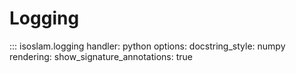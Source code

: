 # Logging

::: isoslam.logging
    handler: python
    options:
        docstring_style: numpy
        rendering:
            show_signature_annotations: true
